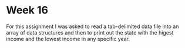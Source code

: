# Week 16

For this assignment I was asked to read a tab-delimited data file into an array of data structures and then to print out the state with the higest income and the lowest income in any specific year.
